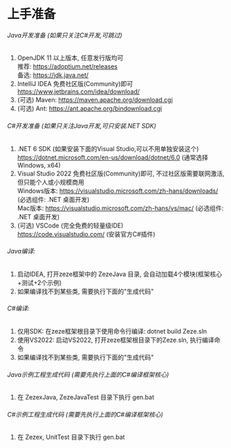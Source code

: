 # 上手准备

###### Java开发准备 (如果只关注C#开发,可跳过)
1. OpenJDK 11 以上版本, 任意发行版均可
   <br/>推荐: https://adoptium.net/releases
   <br/>备选: https://jdk.java.net/
2. IntelliJ IDEA 免费社区版(Community)即可
   <br/>https://www.jetbrains.com/idea/download/
3. (可选) Maven: https://maven.apache.org/download.cgi
4. (可选) Ant: https://ant.apache.org/bindownload.cgi

###### C#开发准备 (如果只关注Java开发,可只安装.NET SDK)
1. .NET 6 SDK (如果安装下面的Visual Studio,可以不用单独安装这个)
   <br/>https://dotnet.microsoft.com/en-us/download/dotnet/6.0 (通常选择Windows, x64)
2. Visual Studio 2022 免费社区版(Community)即可, 不过社区版需要联网激活,但只能个人或小规模商用
   <br/>Windows版本: https://visualstudio.microsoft.com/zh-hans/downloads/ (必选组件: .NET 桌面开发)
   <br/>Mac版本: https://visualstudio.microsoft.com/zh-hans/vs/mac/ (必选组件: .NET 桌面开发)
3. (可选) VSCode (完全免费的轻量级IDE)
   <br/>https://code.visualstudio.com/ (安装官方C#插件)

###### Java编译:
1. 启动IDEA, 打开zeze框架中的 ZezeJava 目录, 会自动加载4个模块(框架核心+测试+2个示例)
2. 如果编译找不到某些类, 需要执行下面的"生成代码"

###### C#编译:
1. 仅用SDK: 在zeze框架根目录下使用命令行编译: dotnet build Zeze.sln
2. 使用VS2022: 启动VS2022, 打开zeze框架根目录下的Zeze.sln, 执行编译命令
3. 如果编译找不到某些类, 需要执行下面的"生成代码"

###### Java示例工程生成代码 (需要先执行上面的C#编译框架核心)
1. 在 ZezexJava, ZezeJavaTest 目录下执行 gen.bat

###### C#示例工程生成代码 (需要先执行上面的C#编译框架核心)
1. 在 Zezex, UnitTest 目录下执行 gen.bat
